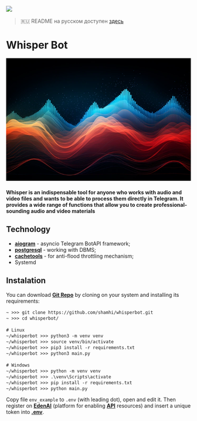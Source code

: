 [<img src="https://img.shields.io/badge/Telegram-%40WhisperBot-blue">](https://t.me/shuser_whisper_bot)

> 🇷🇺 README на русском доступен [здесь](README.ru.md)

# Whisper Bot

![speech_vibration](repo_images/speech_vibration.png)

#### Whisper is an indispensable tool for anyone who works with audio and video files and wants to be able to process them directly in Telegram. It provides a wide range of functions that allow you to create professional-sounding audio and video materials

## Technology
* [**aiogram**](https://github.com/aiogram/aiogram) - asyncio Telegram BotAPI framework;
* [**postgresql**](https://github.com/postgres/postgres) - working with DBMS;
* [**cachetools**](https://cachetools.readthedocs.io/en/stable) - for anti-flood throttling mechanism;
* Systemd

## Instalation
You can download [**Git Repo**](https://github.com/shamhi/whisper) by cloning on your system and installing its requirements:
```
~ >>> git clone https://github.com/shamhi/whisperbot.git
~ >>> cd whisperbot/

# Linux
~/whisperbot >>> python3 -m venv venv
~/whisperbot >>> source venv/bin/activate
~/whisperbot >>> pip3 install -r requirements.txt
~/whisperbot >>> python3 main.py

# Windows
~/whisperbot >>> python -m venv venv
~/whisperbot >>> .\venv\Scripts\activate
~/whisperbot >>> pip install -r requirements.txt
~/whisperbot >>> python main.py
```

Copy file `env_example` to `.env` (with leading dot), open and edit it.
Then register on [**EdenAI**](https://edenai.co) (platform for enabling [**API**](https://ru.wikipedia.org/wiki/API) resources) and insert a unique token into [**.env**](https://github.com/shamhi/whisperbot/env_example).

